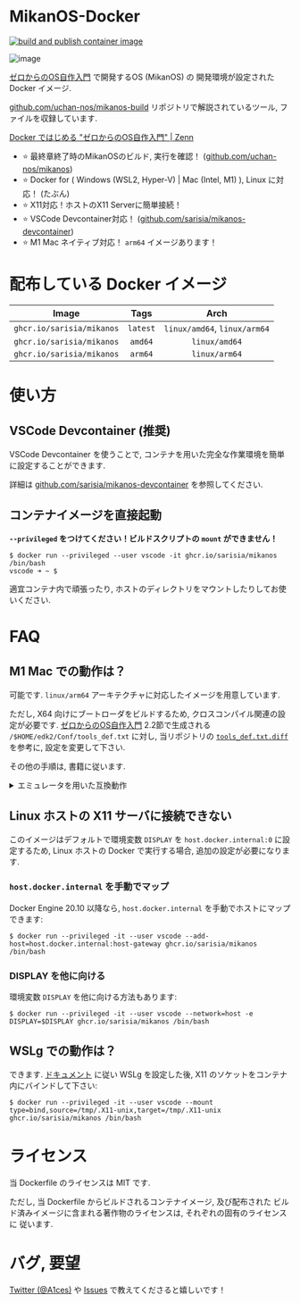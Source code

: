 # MikanOS-Docker

[![build and publish container image](https://github.com/sarisia/mikanos-docker/actions/workflows/publish-image.yml/badge.svg)](https://github.com/sarisia/mikanos-docker/actions/workflows/publish-image.yml)

![image](https://user-images.githubusercontent.com/33576079/112739400-29e73880-8faf-11eb-9f59-acca01470a62.png)

[ゼロからのOS自作入門](https://zero.osdev.jp/) で開発するOS (MikanOS) の
開発環境が設定された Docker イメージ.

[github.com/uchan-nos/mikanos-build](https://github.com/uchan-nos/mikanos-build)
リポジトリで解説されているツール, ファイルを収録しています.

[Docker ではじめる "ゼロからのOS自作入門" | Zenn](https://zenn.dev/sarisia/articles/6b57ea835344b6)

- :star: 最終章終了時のMikanOSのビルド, 実行を確認！ ([github.com/uchan-nos/mikanos](https://github.com/uchan-nos/mikanos))
- :star: Docker for ( Windows (WSL2, Hyper-V) | Mac (Intel, M1) ), Linux に対応！ (たぶん)
- :star: X11対応！ホストのX11 Serverに簡単接続！
- :star: VSCode Devcontainer対応！ ([github.com/sarisia/mikanos-devcontainer](https://github.com/sarisia/mikanos-devcontainer))
- :star: M1 Mac ネイティブ対応！ `arm64` イメージあります！

# 配布している Docker イメージ

| Image | Tags | Arch |
| :---: | :--: | :---: |
| `ghcr.io/sarisia/mikanos` | `latest` | `linux/amd64`, `linux/arm64` |
| `ghcr.io/sarisia/mikanos` | `amd64` | `linux/amd64` |
| `ghcr.io/sarisia/mikanos` | `arm64` | `linux/arm64` |

# 使い方

## VSCode Devcontainer (推奨)

VSCode Devcontainer を使うことで,
コンテナを用いた完全な作業環境を簡単に設定することができます.

詳細は [github.com/sarisia/mikanos-devcontainer](https://github.com/sarisia/mikanos-devcontainer)
を参照してください.

## コンテナイメージを直接起動

**`--privileged` をつけてください！ビルドスクリプトの `mount` ができません！**

```
$ docker run --privileged --user vscode -it ghcr.io/sarisia/mikanos /bin/bash
vscode ➜ ~ $ 
```

適宜コンテナ内で頑張ったり, ホストのディレクトリをマウントしたりしてお使いください.

# FAQ

## M1 Mac での動作は？

可能です. `linux/arm64` アーキテクチャに対応したイメージを用意しています.

ただし, X64 向けにブートローダをビルドするため, クロスコンパイル関連の設定が必要です.
[ゼロからのOS自作入門](https://zero.osdev.jp/) 2.2節で生成される `/$HOME/edk2/Conf/tools_def.txt`
に対し, 当リポジトリの [`tools_def.txt.diff`](tools_def.txt.diff) を参考に, 設定を変更して下さい.

その他の手順は, 書籍に従います.

<details>
<summary>エミュレータを用いた互換動作</summary>

書籍と違う設定を行うことに抵抗がある, もしくは難しいことを考えたくない場合は,
明示的に `linux/amd64` イメージを互換レイヤを通して利用することが可能です.

ただし, 互換レイヤを通すことでパフォーマンスは大きく劣化し, コンパイル時や
QEMU を用いたテスト動作時の速度は体感できるほどに遅くなります.

互換レイヤを用いるには, `ghcr.io/sarisia/mikanos:amd64` イメージを取得した後,
コンテナ実行時に `--platform linux/amd64` を指定して実行してください:

```
$ docker run --platform linux/amd64 --privileged -it --user vscode ghcr.io/sarisia/mikanos:amd64 /bin/bash
```

</details>

## Linux ホストの X11 サーバに接続できない

このイメージはデフォルトで環境変数 `DISPLAY` を `host.docker.internal:0` に設定するため,
Linux ホストの Docker で実行する場合, 追加の設定が必要になります.

### `host.docker.internal` を手動でマップ

Docker Engine 20.10 以降なら, `host.docker.internal` を手動でホストにマップできます:

```
$ docker run --privileged -it --user vscode --add-host=host.docker.internal:host-gateway ghcr.io/sarisia/mikanos /bin/bash
```

### DISPLAY を他に向ける

環境変数 `DISPLAY` を他に向ける方法もあります:

```
$ docker run --privileged -it --user vscode --network=host -e DISPLAY=$DISPLAY ghcr.io/sarisia/mikanos /bin/bash
```

## WSLg での動作は？

できます. [ドキュメント](https://github.com/microsoft/wslg) に従い WSLg を設定した後,
X11 のソケットをコンテナ内にバインドして下さい:

```
$ docker run --privileged -it --user vscode --mount type=bind,source=/tmp/.X11-unix,target=/tmp/.X11-unix ghcr.io/sarisia/mikanos /bin/bash
```

# ライセンス

当 Dockerfile のライセンスは MIT です.

ただし, 当 Dockerfile からビルドされるコンテナイメージ, 及び配布された
ビルド済みイメージに含まれる著作物のライセンスは, それぞれの固有のライセンスに
従います.

# バグ, 要望

[Twitter (@A1ces)](https://twitter.com/A1ces) や [Issues](https://github.com/sarisia/mikanos-docker/issues) で教えてくださると嬉しいです！
